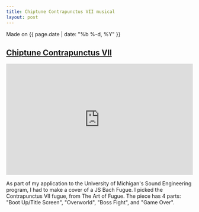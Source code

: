 ```yaml
---
title: Chiptune Contrapunctus VII musical
layout: post
---
```

Made on {{ page.date | date: "%b %-d, %Y" }}
## [Chiptune Contrapunctus VII]({{page.url}})

<iframe width="100%" height="300" scrolling="no" frameborder="no" allow="autoplay" src="https://w.soundcloud.com/player/?url=https%3A//api.soundcloud.com/tracks/293020899&color=%23ff5500&auto_play=false&hide_related=false&show_comments=true&show_user=true&show_reposts=false&show_teaser=true&visual=true"></iframe>

As part of my application to the University of Michigan's Sound Engineering program, I had to make a cover of a JS Bach Fugue. I picked the Contrapunctus VII fugue, from The Art of Fugue. The piece has 4 parts: "Boot Up/Title Screen", "Overworld", "Boss Fight", and "Game Over".
